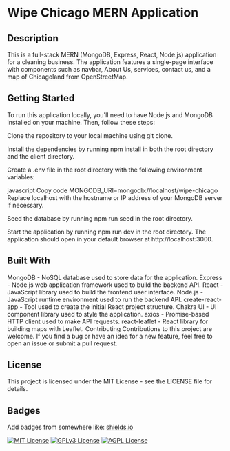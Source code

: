 # Wipe Chicago MERN Application

## Description

This is a full-stack MERN (MongoDB, Express, React, Node.js) application for a cleaning business. The application features a single-page interface with components such as navbar, About Us, services, contact us, and a map of Chicagoland from OpenStreetMap.

## Getting Started
To run this application locally, you'll need to have Node.js and MongoDB installed on your machine. Then, follow these steps:

Clone the repository to your local machine using git clone.

Install the dependencies by running npm install in both the root directory and the client directory.

Create a .env file in the root directory with the following environment variables:

javascript
Copy code
MONGODB_URI=mongodb://localhost/wipe-chicago
Replace localhost with the hostname or IP address of your MongoDB server if necessary.

Seed the database by running npm run seed in the root directory.

Start the application by running npm run dev in the root directory. The application should open in your default browser at http://localhost:3000.

## Built With
MongoDB - NoSQL database used to store data for the application.
Express - Node.js web application framework used to build the backend API.
React - JavaScript library used to build the frontend user interface.
Node.js - JavaScript runtime environment used to run the backend API.
create-react-app - Tool used to create the initial React project structure.
Chakra UI - UI component library used to style the application.
axios - Promise-based HTTP client used to make API requests.
react-leaflet - React library for building maps with Leaflet.
Contributing
Contributions to this project are welcome. If you find a bug or have an idea for a new feature, feel free to open an issue or submit a pull request.

## License
This project is licensed under the MIT License - see the LICENSE file for details.



## Badges

Add badges from somewhere like: [shields.io](https://shields.io/)

[![MIT License](https://img.shields.io/badge/License-MIT-green.svg)](https://choosealicense.com/licenses/mit/)
[![GPLv3 License](https://img.shields.io/badge/License-GPL%20v3-yellow.svg)](https://opensource.org/licenses/)
[![AGPL License](https://img.shields.io/badge/license-AGPL-blue.svg)](http://www.gnu.org/licenses/agpl-3.0)


